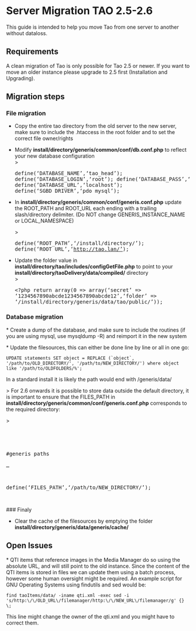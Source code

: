 <!--
parent: 'Server Migration'
created_at: '2013-10-28 11:12:15'
updated_at: '2016-10-18 10:19:29'
authors:
    - 'Cyril Hazotte'
tags:
    - 'Server Migration'
    - 'Version Upgrades:TAO 2.5'
-->

Server Migration TAO 2.5-2.6
============================

This guide is intended to help you move Tao from one server to another without dataloss.

Requirements
------------

A clean migration of Tao is only possible for Tao 2.5 or newer. If you want to move an older instance please upgrade to 2.5 first (Installation and Upgrading).

Migration steps
---------------

### File migration

-   Copy the entire tao directory from the old server to the new server, make sure to include the .htaccess in the root folder and to set the correct file owner/rights
-   Modify **install/directory/generis/common/conf/db.conf.php** to reflect your new database configuration\
    \><pre>define(‘DATABASE_NAME’,‘tao_head’);
    define(‘DATABASE_LOGIN’,‘root’);
    define(‘DATABASE_PASS’,‘’);
    define(’DATABASE_URL’,‘localhost’);
    define(‘SGBD_DRIVER’,‘pdo_mysql’);</pre>
-   In **install/directory/generis/common/conf/generis.conf.php** update the ROOT_PATH and ROOT_URL each ending with a trailing slash/directory delimiter. (Do NOT change GENERIS_INSTANCE_NAME or LOCAL_NAMESPACE)<br/>

    \><pre>define(‘ROOT_PATH’,‘/install/directory/’);
    define(‘ROOT_URL’,‘http://tao.lan/’);</pre>
-   Update the folder value in **install/directory/tao/includes/configGetFile.php** to point to your **install/directory/taoDelivery/data/compiled/** directory\
    \><pre><?php return array(0 => array(‘secret’ =\> ‘1234567890abcde1234567890abcde12’,‘folder’ =\> ‘/install/directory/generis/data/tao/public/’));</pre>

### Database migration

\* Create a dump of the database, and make sure to include the routines (if you are using mysql, use mysqldump -R) and reimport it in the new system

\* Update the filesources, this can either be done line by line or all in one go:

    UPDATE statements SET object = REPLACE (`object`, '/path/to/OLD_DIRECTORY/', '/path/to/NEW_DIRECTORY/') where object like '/path/to/OLDFOLDERS/%';

In a standard install it is likely the path would end with /generis/data/

\> For 2.6 onwards it is possible to store data outside the default directory, it is important to ensure that the FILES_PATH in **install/directory/generis/common/conf/generis.conf.php** corresponds to the required directory:<br/>

\><pre><br/>

\#generis paths\
…<br/>

define(‘FILES_PATH’,‘/path/to/NEW_DIRECTORY/’);

</pre>
### Finaly

-   Clear the cache of the filesources by emptying the folder **install/directory/generis/data/generis/cache/**

Open Issues
-----------

\* QTI items that reference images in the Media Manager do so using the absolute URL, and will still point to the old instance. Since the content of the QTI items is stored in files we can update them using a batch process, however some human oversight might be required. An example script for GNU Operating Systems using findutils and sed would be:

    find taoItems/data/ -iname qti.xml -exec sed -i 's/http:\/\/OLD_URL\/filemanager/http:\/\/NEW_URL\/filemanager/g' {} \;

This line might change the owner of the qti.xml and you might have to correct them.


